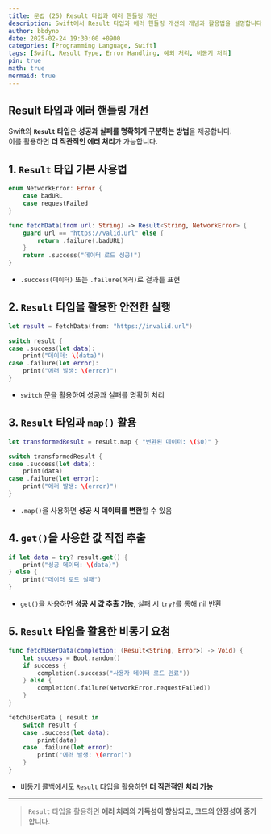 ```yaml
---
title: 문법 (25) Result 타입과 에러 핸들링 개선
description: Swift에서 Result 타입과 에러 핸들링 개선의 개념과 활용법을 설명합니다.
author: bbdyno
date: 2025-02-24 19:30:00 +0900
categories: [Programming Language, Swift]
tags: [Swift, Result Type, Error Handling, 예외 처리, 비동기 처리]
pin: true
math: true
mermaid: true
---
```


## Result 타입과 에러 핸들링 개선


Swift의 **`Result` 타입**은 **성공과 실패를 명확하게 구분하는 방법**을 제공합니다.  
이를 활용하면 **더 직관적인 에러 처리**가 가능합니다.

## 1. `Result` 타입 기본 사용법

```swift
enum NetworkError: Error {
    case badURL
    case requestFailed
}

func fetchData(from url: String) -> Result<String, NetworkError> {
    guard url == "https://valid.url" else {
        return .failure(.badURL)
    }
    return .success("데이터 로드 성공!")
}
```

- `.success(데이터)` 또는 `.failure(에러)`로 결과를 표현

## 2. `Result` 타입을 활용한 안전한 실행

```swift
let result = fetchData(from: "https://invalid.url")

switch result {
case .success(let data):
    print("데이터: \(data)")
case .failure(let error):
    print("에러 발생: \(error)")
}
```

- `switch` 문을 활용하여 성공과 실패를 명확히 처리

## 3. `Result` 타입과 `map()` 활용

```swift
let transformedResult = result.map { "변환된 데이터: \($0)" }

switch transformedResult {
case .success(let data):
    print(data)
case .failure(let error):
    print("에러 발생: \(error)")
}
```

- `.map()`을 사용하면 **성공 시 데이터를 변환**할 수 있음

## 4. `get()`을 사용한 값 직접 추출

```swift
if let data = try? result.get() {
    print("성공 데이터: \(data)")
} else {
    print("데이터 로드 실패")
}
```

- `get()`을 사용하면 **성공 시 값 추출 가능**, 실패 시 `try?`를 통해 nil 반환

## 5. `Result` 타입을 활용한 비동기 요청

```swift
func fetchUserData(completion: (Result<String, Error>) -> Void) {
    let success = Bool.random()
    if success {
        completion(.success("사용자 데이터 로드 완료"))
    } else {
        completion(.failure(NetworkError.requestFailed))
    }
}

fetchUserData { result in
    switch result {
    case .success(let data):
        print(data)
    case .failure(let error):
        print("에러 발생: \(error)")
    }
}
```

- 비동기 콜백에서도 `Result` 타입을 활용하면 **더 직관적인 처리 가능**

---

> `Result` 타입을 활용하면 **에러 처리의 가독성이 향상되고, 코드의 안정성이 증가**합니다.

